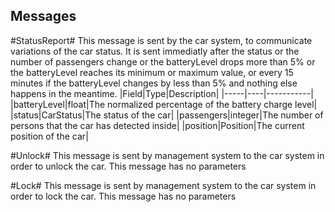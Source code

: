 ## Messages ##
#StatusReport#
This message is sent by the car system, to communicate variations of the car status.
It is sent immediatly after the status or the number of passengers change or the batteryLevel drops more than 5% or the batteryLevel reaches its minimum or maximum value,
or every 15 minutes if the batteryLevel changes by less than 5% and nothing else happens in the meantime.
|Field|Type|Description|
|-----|----|-----------|
|batteryLevel|float|The normalized percentage of the battery charge level|
|status|CarStatus|The status of the car|
|passengers|integer|The number of persons that the car has detected inside|
|position|Position|The current position of the car|

#Unlock#
This message is sent by management system to the car system in order to unlock the car.
This message has no parameters

#Lock#
This message is sent by management system to the car system in order to lock the car.
This message has no parameters